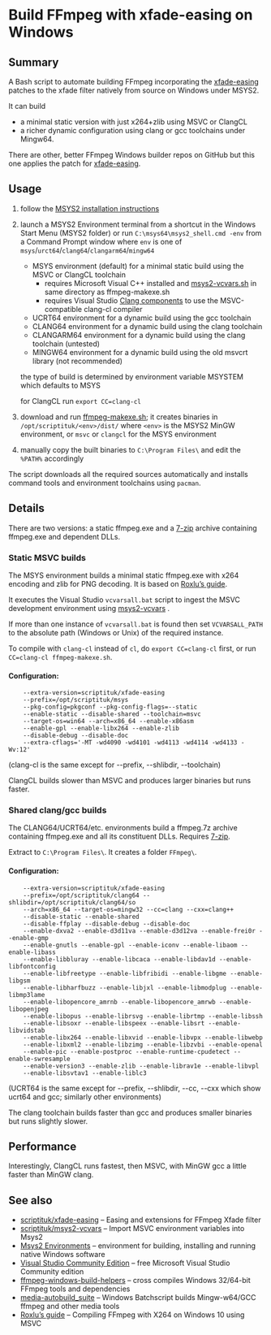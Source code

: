 # Build FFmpeg with xfade-easing on Windows

## Summary

A Bash script to automate building FFmpeg
incorporating the [xfade-easing](https://github.com/scriptituk/xfade-easing) patches to the xfade filter
natively from source on Windows under MSYS2.

It can build
- a minimal static version with just x264+zlib using MSVC or ClangCL
- a richer dynamic configuration using clang or gcc toolchains under Mingw64.

There are other, better FFmpeg Windows builder repos on GitHub but this one applies the patch for [xfade-easing](https://github.com/scriptituk/xfade-easing).

## Usage

1. follow the [MSYS2 installation instructions](https://www.msys2.org)

1. launch a MSYS2 Environment terminal from a shortcut in the Windows Start Menu (MSYS2 folder)
   or run `C:\msys64\msys2_shell.cmd -env` from a Command Prompt window
   where `env` is one of `msys`/`urct64`/`clang64`/`clangarm64`/`mingw64`

   - MSYS environment (default) for a minimal static build using the MSVC or ClangCL toolchain
     - requires Microsoft Visual C++ installed and
       [msys2-vcvars.sh](https://github.com/scriptituk/msys2-vcvars/blob/main/msys2-vcvars.sh)
       in same directory as ffmpeg-makexe\.sh
     - requires Visual Studio [Clang components](https://learn.microsoft.com/en-us/cpp/build/clang-support-msbuild#install-1)
       to use the MSVC-compatible clang-cl compiler
   - UCRT64 environment for a dynamic build using the gcc toolchain
   - CLANG64 environment for a dynamic build using the clang toolchain
   - CLANGARM64 environment for a dynamic build using the clang toolchain (untested)
   - MINGW64 environment for a dynamic build using the old msvcrt library (not recommended)

   the type of build is determined by environment variable MSYSTEM which defaults to MSYS

   for ClangCL run `export CC=clang-cl`

1. download and run [ffmpeg-makexe.sh](ffmpeg-makexe.sh);
   it creates binaries in
   `/opt/scriptituk/<env>/dist/`
   where `<env>` is the MSYS2 MinGW environment, or `msvc` or `clangcl` for the MSYS environment

1. manually copy the built binaries to `C:\Program Files\` and edit the `%PATH%` accordingly

The script downloads all the required sources automatically
and installs command tools and environment toolchains using `pacman`.

## Details

There are two versions: a static ffmpeg.exe and a [7-zip](https://www.7-zip.org/) archive containing ffmpeg.exe and dependent DLLs.

### Static MSVC builds

The MSYS environment builds a minimal static ffmpeg.exe with x264 encoding and zlib for PNG decoding.
It is based on [Roxlu’s guide](https://www.roxlu.com/2019/062/compiling-ffmpeg-with-x264-on-windows-10-using-msvc).

It executes the Visual Studio `vcvarsall.bat` script to ingest the MSVC development environment using
[msys2-vcvars](https://github.com/scriptituk/msys2-vcvars) .

If more than one instance of `vcvarsall.bat` is found then set `VCVARSALL_PATH` to the absolute path (Windows or Unix)
of the required instance.

To compile with `clang-cl` instead of `cl`, do `export CC=clang-cl` first, or run `CC=clang-cl ffmpeg-makexe.sh`.

#### Configuration:

```
    --extra-version=scriptituk/xfade-easing  
    --prefix=/opt/scriptituk/msys  
    --pkg-config=pkgconf --pkg-config-flags=--static  
    --enable-static --disable-shared --toolchain=msvc  
    --target-os=win64 --arch=x86_64 --enable-x86asm  
    --enable-gpl --enable-libx264 --enable-zlib  
    --disable-debug --disable-doc  
    --extra-cflags='-MT -wd4090 -wd4101 -wd4113 -wd4114 -wd4133 -Wv:12'
```

(clang-cl is the same except for --prefix, --shlibdir, --toolchain)

ClangCL builds slower than MSVC and produces larger binaries but runs faster.

### Shared clang/gcc builds

The CLANG64/UCRT64/etc. environments build a ffmpeg.7z archive containing ffmpeg.exe and all its constituent DLLs.
Requires [7-zip](https://www.7-zip.org/download.html).

Extract to `C:\Program Files\`.
It creates a folder `FFmpeg\`.

#### Configuration:

```
    --extra-version=scriptituk/xfade-easing
    --prefix=/opt/scriptituk/clang64 --shlibdir=/opt/scriptituk/clang64/so
    --arch=x86_64 --target-os=mingw32 --cc=clang --cxx=clang++
    --disable-static --enable-shared
    --disable-ffplay --disable-debug --disable-doc
    --enable-dxva2 --enable-d3d11va --enable-d3d12va --enable-frei0r --enable-gmp
    --enable-gnutls --enable-gpl --enable-iconv --enable-libaom --enable-libass
    --enable-libbluray --enable-libcaca --enable-libdav1d --enable-libfontconfig
    --enable-libfreetype --enable-libfribidi --enable-libgme --enable-libgsm
    --enable-libharfbuzz --enable-libjxl --enable-libmodplug --enable-libmp3lame
    --enable-libopencore_amrnb --enable-libopencore_amrwb --enable-libopenjpeg
    --enable-libopus --enable-librsvg --enable-librtmp --enable-libssh
    --enable-libsoxr --enable-libspeex --enable-libsrt --enable-libvidstab
    --enable-libx264 --enable-libxvid --enable-libvpx --enable-libwebp
    --enable-libxml2 --enable-libzimg --enable-libzvbi --enable-openal
    --enable-pic --enable-postproc --enable-runtime-cpudetect --enable-swresample
    --enable-version3 --enable-zlib --enable-librav1e --enable-libvpl
    --enable-libsvtav1 --enable-liblc3
```

(UCRT64 is the same except for --prefix, --shlibdir, --cc, --cxx which show ucrt64 and gcc; similarly other environments)

The clang toolchain builds faster than gcc and produces smaller binaries but runs slightly slower.

## Performance

Interestingly, ClangCL runs fastest, then MSVC, with MinGW gcc a little faster than MinGW clang.

## See also

- [scriptituk/xfade-easing](https://github.com/scriptituk/xfade-easing) – Easing and extensions for FFmpeg Xfade filter
- [scriptituk/msys2-vcvars](https://github.com/scriptituk/msys2-vcvars) – Import MSVC environment variables into Msys2
- [Msys2 Environments](https://www.msys2.org/docs/environments/) – environment for building, installing and running native Windows software
- [Visual Studio Community Edition](https://visualstudio.microsoft.com/vs/community/) – free Microsoft Visual Studio Community edition
- [ffmpeg-windows-build-helpers](https://github.com/rdp/ffmpeg-windows-build-helpers) – cross compiles Windows 32/64-bit FFmpeg tools and dependencies
- [media-autobuild_suite](https://github.com/m-ab-s/media-autobuild_suite) – Windows Batchscript builds Mingw-w64/GCC ffmpeg and other media tools
- [Roxlu’s guide](https://www.roxlu.com/2019/062/compiling-ffmpeg-with-x264-on-windows-10-using-msvc) – Compiling FFmpeg with X264 on Windows 10 using MSVC
